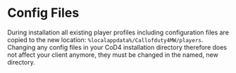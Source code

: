 # Config Files

During installation all existing player profiles including configuration files are copied to the new location: `%localappdata%/Callofduty4MW/players`. Changing any config files in your CoD4 installation directory therefore does not affect your client anymore, they must be changed in the named, new directory. 



